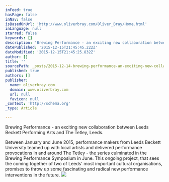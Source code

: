 ```yaml
---
inFeed: true
hasPage: false
inNav: false
isBasedOnUrl: 'http://www.oliverbray.com/Oliver_Bray/Home.html'
inLanguage: null
starred: false
keywords: []
description: 'Brewing Performance - an exciting new collaboration between Leeds Beckett Performing Arts and The Tetley, Leeds. Between January and June 2015, performance make'
datePublished: '2015-12-15T21:45:45.222Z'
dateModified: '2015-12-15T21:45:25.832Z'
author: []
title: ''
sourcePath: _posts/2015-12-14-brewing-performance-an-exciting-new-collaboration-between.md
published: true
authors: []
publisher:
  name: oliverbray.com
  domain: www.oliverbray.com
  url: null
  favicon: null
_context: 'http://schema.org'
_type: Article

---
```

Brewing Performance - an exciting new collaboration between Leeds Beckett Performing Arts and The Tetley, Leeds. 

Between January and June 2015, performance makers from Leeds Beckett University teamed up with local artists and delivered performance provocations in and around The Tetley - the series culminated in the Brewing Performance Symposium in June. This ongoing project, that sees the coming together of two of Leeds' most important cultural organisations, promises to throw up some fascinating and radical new performance interventions in the future.
![](https://the-grid-user-content.s3-us-west-2.amazonaws.com/fa8d4f21-6e73-45d9-b6fe-99ec255cbb57.jpg)